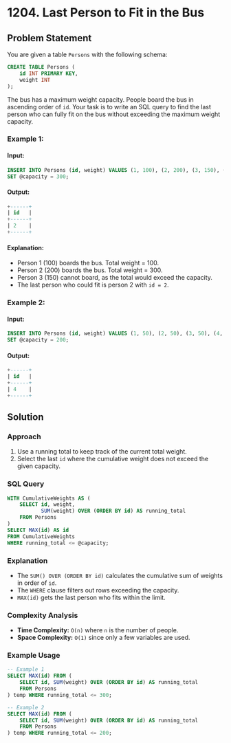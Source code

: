 # 1204. Last Person to Fit in the Bus

## Problem Statement
You are given a table `Persons` with the following schema:

```sql
CREATE TABLE Persons (
    id INT PRIMARY KEY,
    weight INT
);
```

The bus has a maximum weight capacity. People board the bus in ascending order of `id`. Your task is to write an SQL query to find the last person who can fully fit on the bus without exceeding the maximum weight capacity.

### Example 1:
#### Input:
```sql
INSERT INTO Persons (id, weight) VALUES (1, 100), (2, 200), (3, 150), (4, 80);
SET @capacity = 300;
```
#### Output:
```sql
+------+
| id   |
+------+
| 2    |
+------+
```
#### Explanation:
- Person 1 (100) boards the bus. Total weight = 100.
- Person 2 (200) boards the bus. Total weight = 300.
- Person 3 (150) cannot board, as the total would exceed the capacity.
- The last person who could fit is person 2 with `id = 2`.

### Example 2:
#### Input:
```sql
INSERT INTO Persons (id, weight) VALUES (1, 50), (2, 50), (3, 50), (4, 50);
SET @capacity = 200;
```
#### Output:
```sql
+------+
| id   |
+------+
| 4    |
+------+
```

## Solution

### Approach
1. Use a running total to keep track of the current total weight.
2. Select the last `id` where the cumulative weight does not exceed the given capacity.

### SQL Query
```sql
WITH CumulativeWeights AS (
    SELECT id, weight, 
           SUM(weight) OVER (ORDER BY id) AS running_total
    FROM Persons
)
SELECT MAX(id) AS id
FROM CumulativeWeights
WHERE running_total <= @capacity;
```

### Explanation
- The `SUM() OVER (ORDER BY id)` calculates the cumulative sum of weights in order of `id`.
- The `WHERE` clause filters out rows exceeding the capacity.
- `MAX(id)` gets the last person who fits within the limit.

### Complexity Analysis
- **Time Complexity:** `O(n)` where `n` is the number of people.
- **Space Complexity:** `O(1)` since only a few variables are used.

### Example Usage
```sql
-- Example 1
SELECT MAX(id) FROM (
    SELECT id, SUM(weight) OVER (ORDER BY id) AS running_total
    FROM Persons
) temp WHERE running_total <= 300;

-- Example 2
SELECT MAX(id) FROM (
    SELECT id, SUM(weight) OVER (ORDER BY id) AS running_total
    FROM Persons
) temp WHERE running_total <= 200;
```
